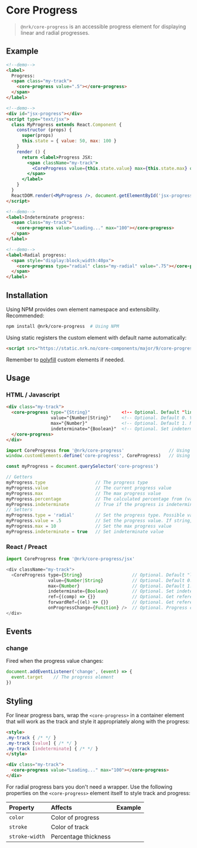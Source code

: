 # Core Progress

> `@nrk/core-progress` is an accessible progress element for displaying linear and radial progresses.

<!-- <script src="https://unpkg.com/preact"></script>
<script src="https://unpkg.com/preact-compat"></script>
<script>
  window.React = preactCompat
  window.ReactDOM = preactCompat
</script> -->
<!--demo
<script src="https://unpkg.com/@webcomponents/custom-elements"></script>
<script src="core-progress/core-progress.min.js"></script>
<script src="core-progress/core-progress.jsx.js"></script>
<style>
.my-track { display: block; background: #ccc; border-radius: 3px; overflow: hidden; font: 700 12px/1 sans-serif }
.my-track [value] { background: #16f; color: #fff; padding: 3px 6px; transition: 1s }
.my-track [indeterminate] { animation: indeterminate 2s linear infinite; background: linear-gradient(90deg,#16f 25%, #8bf 50%, #16f 75%) 0/400% }
.my-radial { color: #16f; stroke: #ccc; transition:stroke-dashoffset 1s }
@keyframes indeterminate { to { background-position: 100% 0 } }
</style>
demo-->

## Example


```html
<!--demo-->
<label>
  Progress:
  <span class="my-track">
    <core-progress value=".5"></core-progress>
  </span>
</label>
```


```html
<!--demo-->
<div id="jsx-progress"></div>
<script type="text/jsx">
  class MyProgress extends React.Component {
    constructor (props) {
      super(props)
      this.state = { value: 50, max: 100 }
    }
    render () {
      return <label>Progress JSX:
        <span className="my-track">
          <CoreProgress value={this.state.value} max={this.state.max} onProgressChange={(state) => this.setState(state)} />
        </span>
      </label>
    }
  }
  ReactDOM.render(<MyProgress />, document.getElementById('jsx-progress'))
</script>
```

```html
<!--demo-->
<label>Indeterminate progress:
  <span class="my-track">
    <core-progress value="Loading..." max="100"></core-progress>
  </span>
</label>
```

```html
<!--demo-->
<label>Radial progress:
  <span style="display:block;width:40px">
    <core-progress type="radial" class="my-radial" value=".75"></core-progress>
  </span>
</label>
```

## Installation

Using NPM provides own element namespace and extensibility.
Recommended:

```bash
npm install @nrk/core-progress  # Using NPM
```

Using static registers the custom element with default name automatically:

```html
<script src="https://static.nrk.no/core-components/major/9/core-progress/core-progress.min.js"></script>  <!-- Using static -->
```

Remember to [polyfill](https://github.com/webcomponents/polyfills/tree/master/packages/custom-elements) custom elements if needed.


## Usage

### HTML / Javascript

```html
<div class="my-track">
  <core-progress type="{String}"            <!-- Optional. Default "linear". Type of progress. Possible values: "linear" and "radial" -->
                 value="{Number|String}"    <!-- Optional. Default 0. Value progress value. If string, indeterminate is set to true -->
                 max="{Number}"             <!-- Optional. Default 1. Maximum value. Progress percentage is calculated relative to this -->
                 indeterminate="{Boolean}"  <!-- Optional. Set indeterminate value -->
  </core-progress>
</div>
```

```js
import CoreProgress from '@nrk/core-progress'                 // Using NPM
window.customElements.define('core-progress', CoreProgress)   // Using NPM. Replace 'core-progress' with 'my-progress' to namespace

const myProgress = document.querySelector('core-progress')

// Getters
myProgress.type                   // The progress type
myProgress.value                  // The current progress value
myProgress.max                    // The max progress value
myProgress.percentage             // The calculated percentage from (value / max * 100)
myProgress.indeterminate          // True if the progress is indeterminate (no value attribute)
// Setters
myProgress.type = 'radial'        // Set the progress type. Possible values: "linear" and "radial"
myProgress.value = .5             // Set the progress value. If string, indeterminate is set to true
myProgress.max = 10               // Set the max progress value
myProgress.indeterminate = true   // Set indeterminate value
```

### React / Preact

```js
import CoreProgress from '@nrk/core-progress/jsx'

<div className="my-track">
  <CoreProgress type={String}                   // Optional. Default "linear". Type of progress. Possible values: "linear" and "radial"
                value={Number|String}           // Optional. Default 0. Value of progress relative to max. If string, indeterminate is set to true
                max={Number}                    // Optional. Default 1. Maximum value. Progress percentage is calculated relative to this
                indeterminate={Boolean}         // Optional. Set indeterminate value
                ref={(comp) => {}}              // Optional. Get reference to React component
                forwardRef={(el) => {}}         // Optional. Get reference to underlying DOM custom element
                onProgressChange={Function} />  // Optional. Progress change event handler
</div>
```

## Events

### change

Fired when the progress value changes:


```js
document.addEventListener('change', (event) => {
  event.target    // The progress element
})
```

## Styling

For linear progress bars, wrap the `<core-progress>` in a container element that will work as the track
and style it appropriately along with the progress:

```html
<style>
.my-track { /* */ }
.my-track [value] { /* */ }
.my-track [indeterminate] { /* */ }
</style>

<div class="my-track">
  <core-progress value="Loading..." max="100"></core-progress>
</div>
```

For radial progress bars you don't need a wrapper. Use the following properties on the `<core-progress>` element itself
to style track and progress:

Property | Affects | Example
:-- | :-- | :--
`color` | Color of progress | <core-progress type="radial" style="width:30px;color:#00b9f2" value=".3"></core-progress>
`stroke` | Color of track | <core-progress type="radial" style="width:30px;stroke:#ccc" value=".3"></core-progress>
`stroke-width` | Percentage thickness | <core-progress type="radial" style="width:30px;stroke-width:100" value=".3"></core-progress>
